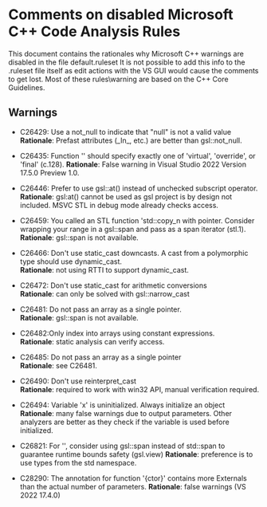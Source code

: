 ﻿# Comments on disabled Microsoft C++ Code Analysis Rules

This document contains the rationales why Microsoft
C++ warnings are disabled in the file default.ruleset
It is not possible to add this info to the .ruleset file itself as edit actions
with the VS GUI would cause the comments to get lost.
Most of these rules\warning are based on the C++ Core Guidelines.

## Warnings

- C26429: Use a not_null to indicate that "null" is not a valid value  
**Rationale**: Prefast attributes (\_In_, etc.) are better than gsl::not_null.

- C26435: Function '' should specify exactly one of 'virtual', 'override', or 'final' (c.128).
**Rationale**: False warning in Visual Studio 2022 Version 17.5.0 Preview 1.0.

- C26446: Prefer to use gsl::at() instead of unchecked subscript operator.  
**Rationale**: gsl:at() cannot be used as gsl project is by design not included. MSVC STL in debug mode already checks access.

- C26459: You called an STL function 'std::copy_n with pointer. Consider wrapping your range in a gsl::span and pass as a span iterator (stl.1).
**Rationale**: gsl::span is not available.

- C26466: Don't use static_cast downcasts. A cast from a polymorphic type should use dynamic_cast.  
**Rationale**: not using RTTI to support dynamic_cast.

- C26472: Don't use static_cast for arithmetic conversions  
**Rationale**: can only be solved with gsl::narrow_cast

- C26481: Do not pass an array as a single pointer.  
**Rationale**: gsl::span is not available.

- C26482:Only index into arrays using constant expressions.  
**Rationale**: static analysis can verify access.

- C26485: Do not pass an array as a single pointer  
**Rationale**: see C26481.

- C26490: Don't use reinterpret_cast  
**Rationale**: required to work with win32 API, manual verification required.

- C26494: Variable 'x' is uninitialized. Always initialize an object  
**Rationale**: many false warnings due to output parameters. Other analyzers are better
as they check if the variable is used before initialized.

- C26821: For '', consider using gsl::span instead of std::span to guarantee runtime bounds safety (gsl.view)
**Rationale**: preference is to use types from the std namespace.

- C28290: The annotation for function '{ctor}' contains more Externals than the actual number of parameters.
**Rationale**: false warnings (VS 2022 17.4.0)

